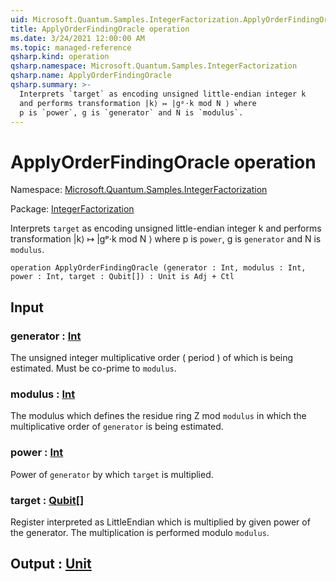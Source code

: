```yaml
---
uid: Microsoft.Quantum.Samples.IntegerFactorization.ApplyOrderFindingOracle
title: ApplyOrderFindingOracle operation
ms.date: 3/24/2021 12:00:00 AM
ms.topic: managed-reference
qsharp.kind: operation
qsharp.namespace: Microsoft.Quantum.Samples.IntegerFactorization
qsharp.name: ApplyOrderFindingOracle
qsharp.summary: >-
  Interprets `target` as encoding unsigned little-endian integer k
  and performs transformation |k⟩ ↦ |gᵖ⋅k mod N ⟩ where
  p is `power`, g is `generator` and N is `modulus`.
---
```


# ApplyOrderFindingOracle operation

Namespace: [Microsoft.Quantum.Samples.IntegerFactorization](xref:Microsoft.Quantum.Samples.IntegerFactorization)

Package: [IntegerFactorization](https://nuget.org/packages/IntegerFactorization)


Interprets `target` as encoding unsigned little-endian integer kand performs transformation |k⟩ ↦ |gᵖ⋅k mod N ⟩ wherep is `power`, g is `generator` and N is `modulus`.

```qsharp
operation ApplyOrderFindingOracle (generator : Int, modulus : Int, power : Int, target : Qubit[]) : Unit is Adj + Ctl
```


## Input

### generator : [Int](xref:microsoft.quantum.lang-ref.int)

The unsigned integer multiplicative order ( period )of which is being estimated. Must be co-prime to `modulus`.


### modulus : [Int](xref:microsoft.quantum.lang-ref.int)

The modulus which defines the residue ring Z mod `modulus`in which the multiplicative order of `generator` is being estimated.


### power : [Int](xref:microsoft.quantum.lang-ref.int)

Power of `generator` by which `target` is multiplied.


### target : [Qubit](xref:microsoft.quantum.lang-ref.qubit)[]

Register interpreted as LittleEndian which is multiplied bygiven power of the generator. The multiplication is performed modulo`modulus`.



## Output : [Unit](xref:microsoft.quantum.lang-ref.unit)

